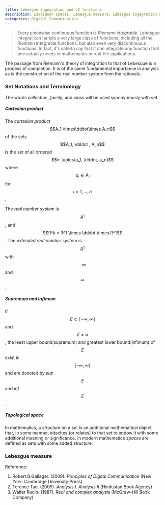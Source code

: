 ```yaml
---
title: Lebesgue ingegration and L2 functions
description: Euclidean spaces, Lebesgue measure, Lebesgue ingegration and L2 functions 
categories: Digital Communication
---
```


> Every piecewise continuous function is *Riemann integrable*. Lebesgue integral can handle a very large class of functions, including all the Riemann integrable functions, but also even very discontinuous functions. In fact, it's safe to say that it can integrate any function that one actually needs in mathematics in real-life applications.

The passage from Riemann's theory of integration to that of Lebesque is a process of completion. It is of the same fundamental importance in analysis as is the construction of the real number system from the rationals.
### **Set Notations and Terminology**
The words *collection*, *family*, and *class* will be used synonymously with set.
##### **Cartesian product**
The *cartesian product* $$A_1 \times\dddot\times A_n$$ of the sets $$A_1, \dddot , A_n$$ is the set of all ordered $$n-tuples(a_1, \dddot, a_n)$$ where $$a_i \in A_i$$ for $$i=1,...,n$$.

The *real number system* is $$R^1$$, and $$R^k = R^1 \times \dddot \times R^1$$. The *extended real number system* is $$R^1$$ with $$-\infty$$ and $$\infty$$.

##### **Supremum and Infimum**
If $$E\subset[-\infty,\infty]$$ and $$E\ne\varnothing$$, the least upper bound(supremum) and greatest lower bound(infimum) of $$E$$ exist in $$[-\infty,\infty]$$ and are denoted by *sup* $$E$$ and *inf* $$E$$.

##### **Topological space**
In mathematics, a *structure* on a set is an additional mathematical object that, in some manner, attaches (or relates) to that set to endow it with some additional meaning or significance. In modern mathematics *spaces* are defined as sets with some added structure.



### Lebesgue measure


Reference:

1. Robert G.Gallager. (2009). *Principles of Digital Communication* (New York: Cambridge University Press).
2. Terence Tao. (2009). *Analysis I*. *Analysis II* (Hindustan Book Agency)
3. Walter Rudin. (1987). *Real and complex analysis* (McGraw-Hill Book Company)
